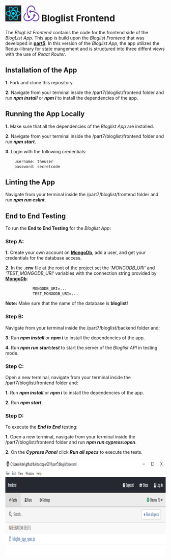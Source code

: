<h1>
<img src="https://raw.githubusercontent.com/katerina-tziala/fullstackopen2019/master/documentation_images/react_logo.png" alt="react logo" width="50" height="50">
<img src="https://raw.githubusercontent.com/katerina-tziala/fullstackopen2019/master/documentation_images/redux_logo.png" alt="redux logo" width="50" height="50">
Bloglist Frontend<br/>
</h1>

The *BlogList Frontend* contains the code for the frontend side of the *BlogList App*.  This app is build upon the *Bloglist Frontend* that was developed in [**part5**](https://github.com/katerina-tziala/fullstackopen2019/tree/master/part5/bloglist/frontend). In this version of the *Bloglist App*, the app utilizes the Redux-library for state mangement and is structured into three diffent views with the use of *React Router*.


## Installation of the App

**1.** Fork and clone this repository.

**2.** Navigate from your terminal inside the /part7/bloglist/frontend folder and run ***npm install*** or ***npm i*** to install the dependencies of the app.


## Running the App Locally

**1.** Make sure that all the dependencies of the *Bloglist App* are installed.

**2.** Navigate from your terminal inside the /part7/bloglist/frontend folder and run ***npm start***.

**3.** Login with the following credentials:

        username: theuser
        password: secretcode


## Linting the App

Navigate from your terminal inside the /part7/bloglist/frontend folder and run ***npm run eslint***.


## End to End Testing

To run the **End to End Testing** for the *Bloglist App*:

<h3>Step A: </h3>

**1.** Create your own account on [**MongoDb**](https://www.mongodb.com/cloud), add a user, and get your credentials for the database access.

**2.** In the **.env** file at the root of the project set the *'MONGODB_URI'* and *'TEST_MONGODB_URI'* variables with the connection string provided by [**MongoDb**](https://www.mongodb.com/cloud):
                
                MONGODB_URI=...
                TEST_MONGODB_URI=...

**Note:** Make sure that the name of the database is **bloglist**!


<h3>Step B: </h3>

Navigate from your terminal inside the /part7/bloglist/backend folder and:

**3.**  Run ***npm install*** or ***npm i*** to install the dependencies of the app.

**4.** Run ***npm run start:test*** to start the server of the  *Bloglist API* in testing mode.


<h3>Step C: </h3>

Open a new terminal, navigate from your terminal inside the /part7/bloglist/frontend folder and:

**1.**  Run ***npm install*** or ***npm i*** to install the dependencies of the app.

**2.**  Run ***npm start***.


<h3>Step D: </h3>

To execute the ***End to End*** testing:

**1.**  Open a new terminal, navigate from your terminal inside the /part7/bloglist/frontend folder and run ***npm run cypress:open***.

**2.**  On the ***Cypress Panel*** click ***Run all specs*** to execute the tests. <br/><br/>
<img src="https://raw.githubusercontent.com/katerina-tziala/fullstackopen2019/master/documentation_images/cypress_panel.png" alt="cypess panel" width="auto" height="300">



